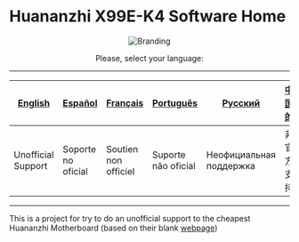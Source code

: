 [English]: https://github.com/sebasrock156/Huananzhi-X99E-K4-Home/blob/main/README_ENG.md

[Español]: https://github.com/sebasrock156/Huananzhi-X99E-K4-Home/blob/main/Leéme.md

[Français]: https://github.com/sebasrock156/Huananzhi-X99E-K4-Home/blob/main/README_FRA.md

[Русский]: https://github.com/sebasrock156/Huananzhi-X99E-K4-Home/blob/main/Прочтименя.md

[Português]: https://github.com/sebasrock156/Huananzhi-X99E-K4-Home/blob/main/LEIA-ME.md

[中国的]: https://github.com/sebasrock156/Huananzhi-X99E-K4-Home/blob/main/README_CH.md

[webpage]: http://www.huananzhi.com/en/more.php?lm=10&id=746

# Huananzhi X99E-K4 Software Home


<center>

![Branding](https://i.imgur.com/Zw3JDuH.png)
  
Please, select your language:


---
[English] | [Español] | [Français] | [Português] | [Русский] | [中国的]
---|---|---|---|---|:--:
Unofficial Support | Soporte no oficial | Soutien non officiel | Suporte não oficial | Неофициальная поддержка |非官方支持
---

</center>

This is a project for try to do an unofficial support to the cheapest Huananzhi Motherboard (based on their blank [webpage])





